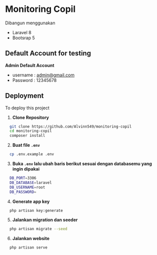# Monitoring Copil


Dibangun menggunakan 
- Laravel 8
- Bootsrap 5


## Default Account for testing

**Admin Default Account**

- username : admin@gmail.com
- Password : 12345678

## Deployment

To deploy this project

1. **Clone Repository**

```bash
  git clone https://github.com/Alvinn549/monitoring-copil
  cd monitoring-copil
  composer install
```

2. **Buat file `.env`**

```bash
  cp .env.example .env
```

3. **Buka `.env` lalu ubah baris berikut sesuai dengan databasemu yang ingin dipakai**

```bash
  DB_PORT=3306
  DB_DATABASE=laravel
  DB_USERNAME=root
  DB_PASSWORD=
```

4. **Generate app key**

```bash
  php artisan key:generate
```

5. **Jalankan migration dan seeder**

```bash
  php artisan migrate --seed
```

6. **Jalankan website**

```bash
  php artisan serve
```
